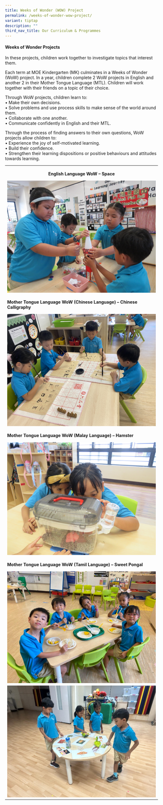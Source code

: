 ```yaml
---
title: Weeks of Wonder (WOW) Project
permalink: /weeks-of-wonder-wow-project/
variant: tiptap
description: ""
third_nav_title: Our Curriculum & Programmes
---
```

<h4>Weeks of Wonder Projects</h4>
<p>In these projects, children work together to investigate topics that interest
them.</p>
<p>Each term at MOE Kindergarten (MK) culminates in a Weeks of Wonder (WoW)
project. In a year, children complete 2 WoW projects in English and another
2 in their Mother Tongue Language (MTL). Children will work together with
their friends on a topic of their choice.</p>
<p>Through WoW projects, children learn to:
<br>• Make their own decisions.
<br>• Solve problems and use process skills to make sense of the world around
them.
<br>• Collaborate with one another.
<br>• Communicate confidently in English and their MTL.</p>
<p>Through the process of finding answers to their own questions, WoW projects
allow children to:
<br>• Experience the joy of self-motivated learning.
<br>• Build their confidence.
<br>• Strengthen their learning dispositions or positive behaviours and attitudes
towards learning.</p>
<table style="minWidth: 25px">
<colgroup>
<col>
</colgroup>
<tbody>
<tr>
<th rowspan="1" colspan="1">
<p>English Language WoW – Space</p>
<div class="isomer-image-wrapper">
<img style="width: 100%" height="auto" width="100%" alt="" src="/images/MK/EL_WoW_Project___Space.jpg">
</div>
</th>
</tr>
<tr>
<td rowspan="1" colspan="1">
<p><strong>Mother Tongue Language WoW (Chinese Language) – Chinese Calligraphy</strong>
</p>
<div class="isomer-image-wrapper">
<img style="width: 100%" height="auto" width="100%" alt="" src="/images/MK/CL_WOW___Chinese_Calligraphy.jpg">
</div>
</td>
</tr>
<tr>
<td rowspan="1" colspan="1">
<p><strong>Mother Tongue Language WoW (Malay Language) – Hamster</strong>
</p>
<div class="isomer-image-wrapper">
<img style="width: 100%" height="auto" width="100%" alt="" src="/images/MK/ML_WOW___Hamster.jpg">
</div>
</td>
</tr>
<tr>
<td rowspan="1" colspan="1">
<p><strong>Mother Tongue Language WoW (Tamil Language) – Sweet Pongal</strong>
</p>
<div class="isomer-image-wrapper">
<img style="width: 100%" height="auto" width="100%" alt="" src="/images/MK/EL_WoW_Project___Thailand.jpg">
</div>
</td>
</tr>
<tr>
<td rowspan="1" colspan="1">
<div class="isomer-image-wrapper">
<img style="width: 100%" height="auto" width="100%" alt="" src="/images/MK/TL_WOW___Sweet_pongal.jpg">
</div>
</td>
</tr>
</tbody>
</table>
<p>
<br>
</p>